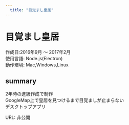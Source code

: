 ```yaml
---
  title: "目覚まし皇居"
---
```


# 目覚まし皇居
作成日:2016年9月 〜 2017年2月  
使用言語:  Node.js(Electron)  
動作環境:  Mac,Windows,Linux

## summary  
2年時の進級作成で制作  
GoogleMap上で皇居を見つけるまで目覚ましが止まらない  
デスクトップアプリ  

URL: 非公開